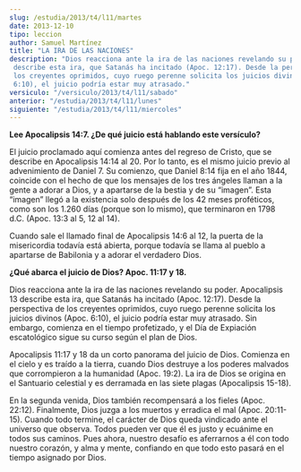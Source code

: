 ```yaml
---
slug: /estudia/2013/t4/l11/martes
date: 2013-12-10
tipo: leccion
author: Samuel Martínez
title: "LA IRA DE LAS NACIONES"
description: "Dios reacciona ante la ira de las naciones revelando su poder. Apocalipsis 13 describe esta ira, que Satanás ha incitado (Apoc. 12:17). Desde la perspectiva de los creyentes oprimidos, cuyo ruego perenne solicita los juicios divinos (Apoc. 6:10), el juicio podría estar muy atrasado."
versiculo: "/versiculo/2013/t4/l11/sabado"
anterior: "/estudia/2013/t4/l11/lunes"
siguiente: "/estudia/2013/t4/l11/miercoles"
---
```


**Lee Apocalipsis 14:7. ¿De qué juicio está hablando este versículo?**

El juicio proclamado aquí comienza antes del regreso de Cristo, que se describe en Apocalipsis 14:14 al 20. Por lo tanto, es el mismo juicio previo al advenimiento de Daniel 7. Su comienzo, que Daniel 8:14 fija en el año 1844, coincide con el hecho de que los mensajes de los tres ángeles llaman a la gente a adorar a Dios, y a apartarse de la bestia y de su “imagen”. Esta “imagen” llegó a la existencia solo después de los 42 meses proféticos, como son los 1.260 días (porque son lo mismo), que terminaron en 1798 d.C. (Apoc. 13:3 al 5, 12 al 14).

Cuando sale el llamado final de Apocalipsis 14:6 al 12, la puerta de la misericordia todavía está abierta, porque todavía se llama al pueblo a apartarse de Babilonia y a adorar el verdadero Dios.

**¿Qué abarca el juicio de Dios? Apoc. 11:17 y 18.**

Dios reacciona ante la ira de las naciones revelando su poder. Apocalipsis 13 describe esta ira, que Satanás ha incitado (Apoc. 12:17). Desde la perspectiva de los creyentes oprimidos, cuyo ruego perenne solicita los juicios divinos (Apoc. 6:10), el juicio podría estar muy atrasado. Sin embargo, comienza en el tiempo profetizado, y el Día de Expiación escatológico sigue su curso según el plan de Dios.

Apocalipsis 11:17 y 18 da un corto panorama del juicio de Dios. Comienza en el cielo y es traído a la tierra, cuando Dios destruye a los poderes malvados que corrompieron a la humanidad (Apoc. 19:2). La ira de Dios se origina en el Santuario celestial y es derramada en las siete plagas (Apocalipsis 15-18).

En la segunda venida, Dios también recompensará a los fieles (Apoc. 22:12). Finalmente, Dios juzga a los muertos y erradica el mal (Apoc. 20:11-15). Cuando todo termine, el carácter de Dios queda vindicado ante el universo que observa. Todos pueden ver que él es justo y ecuánime en todos sus caminos. Pues ahora, nuestro desafío es aferrarnos a él con todo nuestro corazón, y alma y mente, confiando en que todo esto pasará en el tiempo asignado por Dios.
